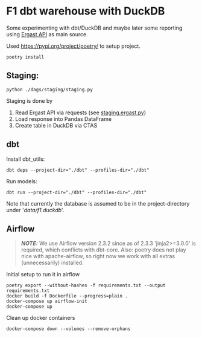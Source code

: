 # F1 dbt warehouse with DuckDB

Some experimenting with dbt/DuckDB and maybe later some reporting using
[Ergast API](http://ergast.com/mrd/) as main source.

Used https://pypi.org/project/poetry/ to setup project.
```
poetry install
```

## Staging:
```
python ./dags/staging/staging.py
```

Staging is done by
1. Read Ergast API via requests (see [staging.ergast.py](dags/staging/ergast.py))
2. Load response into Pandas DataFrame
3. Create table in DuckDB via CTAS

## dbt

Install dbt_utils:
```
dbt deps --project-dir="./dbt" --profiles-dir="./dbt"
```

Run models:
```
dbt run --project-dir="./dbt" --profiles-dir="./dbt"
```

Note that currently the database is assumed to be in the project-directory under '_data/f1.duckdb_'.

## Airflow

> **_NOTE:_**  We use Airflow version 2.3.2 since as of 2.3.3 'jinja2>=3.0.0' is required, which
> conflicts with dbt-core.
> Also: poetry does not play nice with apache-airflow, so right now we work with all extras
> (unnecessarily) installed.

Initial setup to run it in airflow

```
poetry export --without-hashes -f requirements.txt --output requirements.txt
docker build -f Dockerfile --progress=plain .
docker-compose up airflow-init
docker-compose up
```

Clean up docker containers

```
docker-compose down --volumes --remove-orphans
```
